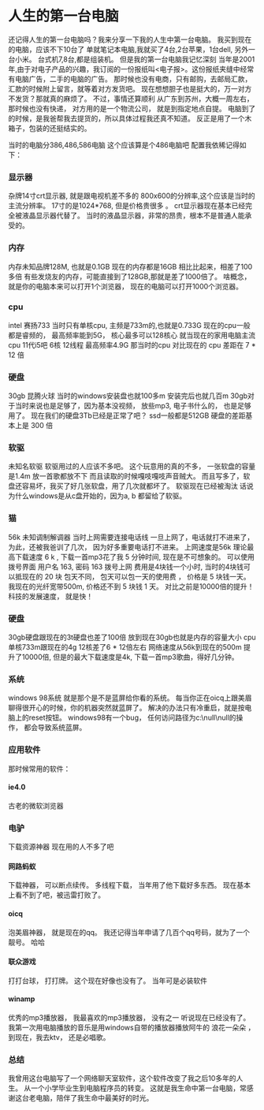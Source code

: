 # 人生的第一台电脑

还记得人生的第一台电脑吗？我来分享一下我的人生中第一台电脑。
我买到现在的电脑，应该不下10台了
单就笔记本电脑,我就买了4台,2台苹果，1台dell, 另外一台小米。
台式机7,8台,都是组装机。
但是我的第一台电脑我记忆深刻
当年是2001年,由于对电子产品的兴趣，我订阅的一份报纸叫<电子报>。这份报纸夹缝中经常有电脑广告，二手的电脑的广告。
那时候也没有电商，只有邮购，去邮局汇款， 汇款的时候附上留言，就等着对方发货吧。
现在想想胆子也是挺大的，万一对方不发货？那就真的麻烦了。
不过，事情还算顺利
从广东到苏州，大概一周左右，那时候也没有快递， 对方用的是一个物流公司， 就是到指定地点自提。
电脑到了的时候，是我爸帮我去提货的，所以具体过程我还真不知道。
反正是用了一个木箱子，包装的还挺结实的。

当时的电脑分386,486,586电脑
这个应该算是个486电脑吧
配置我依稀记得如下：
### 显示器
杂牌14寸crt显示器, 就是跟电视机差不多的
800x600的分辨率,这个应该是当时的主流分辨率。
17寸的是1024*768, 但是价格贵很多 。
crt显示器现在基本已经完全被液晶显示器代替了。
当时的液晶显示器，非常的昂贵，根本不是普通人能承受的。

### 内存
内存未知品牌128M, 也就是0.1GB
现在的内存都是16GB
相比比起来，相差了100多倍
有些发烧友的内存，可能直接到了128GB,那就是差了1000倍了。
啥概念， 就是你的电脑本来可以打开1个浏览器， 现在的电脑可以打开1000个浏览器。

### cpu
intel 赛扬733
当时只有单核cpu, 主频是733m的,也就是0.733G
现在的cpu一般都是睿频的， 最高频率能到5G， 核心最多可以128核心
就当现在的家用电脑主流cpu
11代i5吧 6核 12线程 最高频率4.9G
那当时的cpu 对比现在的 cpu 差距在 7 * 12 倍

### 硬盘
30gb 昆腾火球
当时的windows安装盘也就100多m
安装完后也就几百m
30gb对于当时来说也是足够了，因为基本没视频， 放些mp3, 电子书什么的， 也是足够用了。
现在我们的硬盘3Tb已经是正常了吧？
ssd一般都是512GB
硬盘的差距基本上是 300 倍

### 软驱
未知名软驱
软驱用过的人应该不多吧。
这个玩意用的真的不多， 一张软盘的容量是1.4m
放一首歌都放不下
而且读取的时候嘎吱嘎吱声音贼大。
而且写多了，软盘还容易坏，我买了好几张软盘，用了几次就都坏了。
软驱现在已经被淘汰
话说为什么windows是从c盘开始的，因为a, b 都留给了软驱。

### 猫
56k 未知调制解调器
当时上网需要连接电话线
一旦上网了，电话就打不进来了，为此，还被我爸训了几次， 因为好多重要电话打不进来。
上网速度是56k
理论最高下载速度 6 k , 下载一首mp3花了我 5 分钟时间, 现在是不可想象的。
可以使用拨号界面 用户名 163, 密码 163 拨号上网
费用是4块钱一个小时, 当时的4块钱可以抵现在的 20 块
包天不同， 包天可以包一天的使用费 ， 价格是 5 块钱一天。
我现在的光纤宽带500m, 价格还不到 5 块钱 1 天。
对比之前是10000倍的提升！
科技的发展速度， 就是快！

### 硬盘
30gb硬盘跟现在的3t硬盘也差了100倍
放到现在30gb也就是内存的容量大小
cpu单核733m跟现在的4g 12核差了6 * 12倍左右
网络速度从56k到现在的500m 提升了10000倍, 但是的最大下载速度是4k, 下载一首mp3歌曲，得好几分钟。

### 系统
windows 98系统
就是那个是不是蓝屏给你看的系统。
每当你正在oicq上跟美眉聊得很开心的时候，你的机器突然就蓝屏了。
解决的办法只有冷重启，就是按电脑上的reset按钮。
windows98有一个bug， 任何访问路径为c:\null\null的操作， 都会导致系统蓝屏。

### 应用软件
那时候常用的软件：
#### ie4.0 
古老的微软浏览器

### 电驴
下载资源神器
现在用的人不多了吧
#### 网路蚂蚁 
下载神器， 可以断点续传。
多线程下载， 当年用了他下载好多东西。
现在基本上看不到了吧，被迅雷打败了。

#### oicq
泡美眉神器， 就是现在的qq。
我还记得当年申请了几百个qq号码，就为了一个靓号。
哈哈

#### 联众游戏
打打台球， 打打牌。
这个现在好像也没有了。
当年可是必装软件
#### winamp
优秀的mp3播放器， 我最喜欢的mp3播放器， 没有之一
听说现在已经没有了。
我第一次用电脑播放的音乐是用windows自带的播放器播放阿牛的 浪花一朵朵 ， 到现在，我去ktv， 还是必唱歌。
### 总结
我曾用这台电脑写了一个网络聊天室软件，这个软件改变了我之后10多年的人生。
从一个小学毕业生到电脑程序员的转变。
这就是我生命中第一台电脑，常感谢这台老电脑，陪伴了我生命中最美好的时光。
